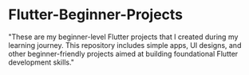 # Flutter-Beginner-Projects
"These are my beginner-level Flutter projects that I created during my learning journey. This repository includes simple apps, UI designs, and other beginner-friendly projects aimed at building foundational Flutter development skills."
